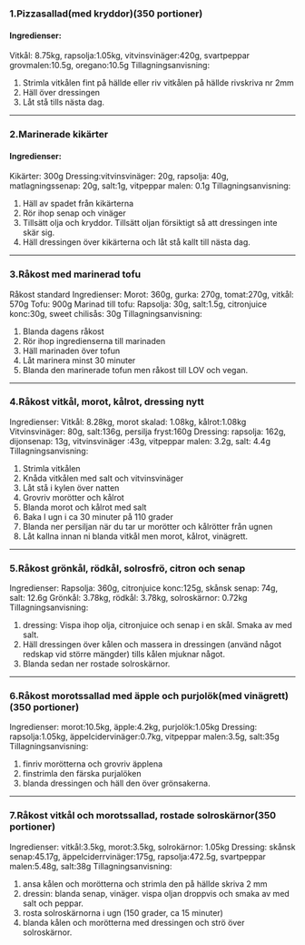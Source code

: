 ### 1.Pizzasallad(med kryddor)(350 portioner)
#### Ingredienser:
Vitkål: 8.75kg, rapsolja:1.05kg, vitvinsvinäger:420g, svartpeppar grovmalen:10.5g, oregano:10.5g
Tillagningsanvisning:
1. Strimla vitkålen fint på hällde eller riv vitkålen på hällde rivskriva nr 2mm
2. Häll över dressingen
3. Låt stå tills nästa dag.

--------
### 2.Marinerade kikärter
#### Ingredienser:
Kikärter: 300g
Dressing:vitvinsvinäger: 20g, rapsolja: 40g, matlagningssenap: 20g, salt:1g, vitpeppar malen: 0.1g
Tillagningsanvisning:
1. Häll av spadet från kikärterna
2. Rör ihop senap och vinäger
3. Tillsätt olja och kryddor. Tillsätt oljan försiktigt så att dressingen inte skär sig.
4. Häll dressingen över kikärterna och låt stå kallt till nästa dag.

--------
### 3.Råkost med marinerad tofu
Råkost standard
Ingredienser:
Morot: 360g, gurka: 270g, tomat:270g, vitkål: 570g
Tofu: 900g
Marinad till tofu:
Rapsolja: 30g, salt:1.5g, citronjuice konc:30g, sweet chilisås: 30g
Tillagningsanvisning:
1. Blanda dagens råkost
2. Rör ihop ingredienserna till marinaden
3. Häll marinaden över tofun
4. Låt marinera minst 30 minuter
5. Blanda den marinerade tofun men råkost till LOV och vegan.

--------
### 4.Råkost vitkål, morot, kålrot, dressing nytt
Ingredienser:
Vitkål: 8.28kg, morot skalad: 1.08kg, kålrot:1.08kg
Vitvinsvinäger: 80g, salt:136g, persilja fryst:160g
Dressing: rapsolja: 162g, dijonsenap: 13g, vitvinsvinäger :43g, vitpeppar malen: 3.2g, salt: 4.4g
Tillagningsanvisning:
1. Strimla vitkålen
2. Knåda vitkålen med salt och vitvinsvinäger
3. Låt stå i kylen över natten
4. Grovriv morötter och kålrot
5. Blanda morot och kålrot med salt
6. Baka I ugn i ca 30 minuter på 110 grader
7. Blanda ner persiljan när du tar ur morötter och kålrötter från ugnen
8. Låt kallna innan ni blanda vitkål men morot, kålrot, vinägrett.

--------
### 5.Råkost grönkål, rödkål, solrosfrö, citron och senap
Ingredienser:
Rapsolja: 360g, citronjuice konc:125g, skånsk senap: 74g, salt: 12.6g
Grönkål: 3.78kg, rödkål: 3.78kg, solroskärnor: 0.72kg 
Tillagningsanvisning:
1. dressing: Vispa ihop olja, citronjuice och senap i en skål. Smaka av med salt.
2. Häll dressingen över kålen och massera in dressingen (använd något redskap vid större mängder) tills kålen mjuknar något.
3. Blanda sedan ner rostade solroskärnor.

--------
### 6.Råkost morotssallad med äpple och purjolök(med vinägrett)(350 portioner)
Ingredienser:
morot:10.5kg, äpple:4.2kg, purjolök:1.05kg
Dressing:
rapsolja:1.05kg, äppelcidervinäger:0.7kg, vitpeppar malen:3.5g, salt:35g
Tillagningsanvisning:
1. finriv morötterna och grovriv äpplena
2. finstrimla den färska purjalöken
3. blanda dressingen och häll den över grönsakerna.

--------
### 7.Råkost vitkål och morotssallad, rostade solroskärnor(350 portioner)
Ingredienser:
vitkål:3.5kg, morot:3.5kg, solrokärnor: 1.05kg
Dressing:
skånsk senap:45.17g, äppelciderrvinäger:175g, rapsolja:472.5g, svartpeppar malen:5.48g, salt:38g
Tillagningsanvisning:
1. ansa kålen och morötterna och strimla den på hällde skriva 2 mm
2. dressin: blanda senap, vinäger. vispa oljan droppvis och smaka av med salt och peppar.
3. rosta solroskärnorna i ugn (150 grader, ca 15 minuter)
4. blanda kålen och morötterna med dressingen och strö över solroskärnor.
